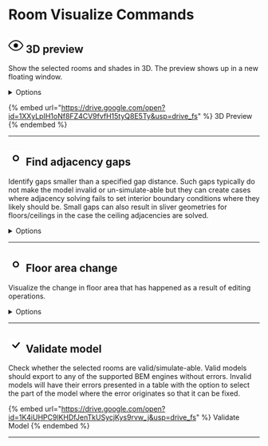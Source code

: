 # Room Visualize Commands

## <img src="../../.gitbook/assets/3d-preview.svg" width="30" height="30"> 3D preview

Show the selected rooms and shades in 3D. The preview shows up in a new floating window.

<details>

<summary>Options</summary>

**Ceiling Adjacencies**

  Select to have the adjacency between the stories solved

**Exclude Plenums**

  Select to have ceiling and floor plenum depths ignored. This results in each room in the table translating to a single room in 3D instead of a base room with plenums split off of it

</details>

{% embed url="https://drive.google.com/open?id=1XXyLpIH1oNf8FZ4CV9fvfH15tyQ8E5Ty&usp=drive_fs" %}
3D Preview
{% endembed %}

---

## <img src="../../.gitbook/assets/find-adjacency-gaps.svg" width="30" height="30"> Find adjacency gaps

Identify gaps smaller than a specified gap distance. Such gaps typically do not make the model invalid or un-simulate-able but they can create cases where adjacency solving fails to set interior boundary conditions where they likely should be. Small gaps can also result in sliver geometries for floors/ceilings in the case the ceiling adjacencies are solved.

<details>

<summary>Options</summary>

**Gap Distance**

  The maximum distance between two rooms that is considered an unwanted adjacency gap. Differences between rooms that are higher than this distance are considered meaningful separations between rooms that should be preserved. Typical recommended values might be around 15 cm or 6''.

</details>

---

## <img src="../../.gitbook/assets/find-adjacency-gaps.svg" width="30" height="30"> Floor area change

Visualize the change in floor area that has happened as a result of editing operations.

<details>

<summary>Options</summary>

**Legend Min**

  The minimum value of the legend for the change in floor area

**Legend Max**

  The maximum value of the legend for the change in floor area

**Color Scheme**

  The color scheme for the visualization

</details>

---

## <img src="../../.gitbook/assets/validate-model.svg" width="30" height="30"> Validate model

Check whether the selected rooms are valid/simulate-able. Valid models should export to any of the supported BEM engines without errors. Invalid models will have their errors presented in a table with the option to select the part of the model where the error originates so that it can be fixed.

{% embed url="https://drive.google.com/open?id=1K4iUHPC9lKHDfJenTkUSycjKys9rvw_j&usp=drive_fs" %}
Validate Model
{% endembed %}

---
